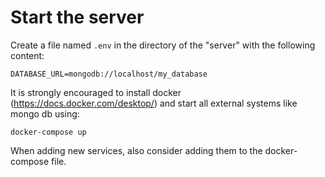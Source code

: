# Start the server

Create a file named `.env` in the directory of the "server" with the following content:

```
DATABASE_URL=mongodb://localhost/my_database
```

It is strongly encouraged to install docker (https://docs.docker.com/desktop/) and 
start all external systems like mongo db using:

```
docker-compose up
```

When adding new services, also consider adding them to the docker-compose file.
